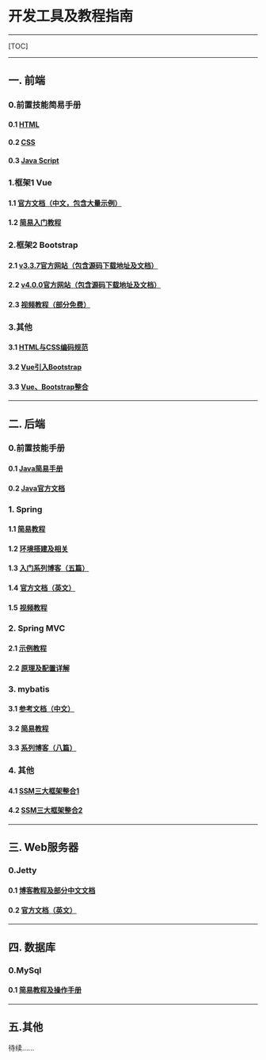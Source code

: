 ﻿
# 开发工具及教程指南


----------
[TOC]


----------
## 一. 前端

### 0.前置技能简易手册
#### 0.1 [HTML][1]
#### 0.2 [CSS][2]
#### 0.3 [Java Script][3]

### 1.框架1 Vue
#### 1.1 [官方文档（中文，包含大量示例）][4]
#### 1.2 [简易入门教程][5]


### 2.框架2 Bootstrap
#### 2.1 [v3.3.7官方网站（包含源码下载地址及文档）][6]
#### 2.2 [v4.0.0官方网站（包含源码下载地址及文档）][7]
#### 2.3 [视频教程（部分免费）][8]

### 3.其他
#### 3.1 [HTML与CSS编码规范][9]
#### 3.2 [Vue引入Bootstrap][10]
#### 3.3 [Vue、Bootstrap整合][11]


----------


## 二. 后端
### 0.前置技能手册
#### 0.1 [Java简易手册][12]
#### 0.2 [Java官方文档][13]

### 1. Spring
#### 1.1 [简易教程][14]
#### 1.2 [环境搭建及相关][15]
#### 1.3 [入门系列博客（五篇）][16]
#### 1.4 [官方文档（英文）][17]
#### 1.5 [视频教程][18]

### 2. Spring MVC
#### 2.1 [示例教程][19]
#### 2.2 [原理及配置详解][20]

### 3. mybatis
#### 3.1 [参考文档（中文）][21]
#### 3.2 [简易教程][22]
#### 3.3 [系列博客（八篇）][23]

### 4. 其他
#### 4.1 [SSM三大框架整合1][24]
#### 4.2 [SSM三大框架整合2][25]
----------


## 三. Web服务器
### 0.Jetty
#### 0.1 [博客教程及部分中文文档][26]
####  0.2 [官方文档（英文）][27]


----------


## 四. 数据库
### 0.MySql
#### 0.1 [简易教程及操作手册][28]


----------


## 五.其他
待续......

  [1]: http://www.runoob.com/html/html-tutorial.html
  [2]: http://www.runoob.com/css/css-tutorial.html
  [3]: http://www.runoob.com/js/js-tutorial.html
  [4]: https://cn.vuejs.org/v2/guide/installation.html
  [5]: http://www.runoob.com/vue2/vue-tutorial.html
  [6]: https://v3.bootcss.com/getting-started/#download
  [7]: https://v4.bootcss.com/
  [8]: https://search.jikexueyuan.com/course/?q=bootstrap
  [9]: https://codeguide.bootcss.com/#css-nesting
  [10]: https://blog.csdn.net/wild46cat/article/details/77662555
  [11]: https://www.cnblogs.com/vikings-blog/p/7098038.html
  [12]: http://www.runoob.com/java/java-tutorial.html
  [13]: https://docs.oracle.com/en/java/
  [14]: https://www.w3cschool.cn/wkspring/pesy1icl.html
  [15]: https://blog.csdn.net/cflys/article/details/70598903
  [16]: https://blog.csdn.net/zxiang248/article/details/51785377
  [17]: https://docs.spring.io/spring/docs/current/spring-framework-reference/
  [18]: https://study.163.com/course/introduction.htm?courseId=215006#/courseDetail?tab=1
  [19]: https://www.yiibai.com/spring_mvc/
  [20]: https://blog.csdn.net/jianyuerensheng/article/details/51258942
  [21]: http://www.mybatis.org/mybatis-3/zh/index.html
  [22]: https://www.w3cschool.cn/mybatis/
  [23]: https://www.cnblogs.com/xdp-gacl/category/655890.html
  [24]: https://blog.csdn.net/gebitan505/article/details/44455235
  [25]: https://blog.csdn.net/qq598535550/article/details/51703190
  [26]: https://www.cnblogs.com/yiwangzhibujian/category/876335.html
  [27]: http://www.eclipse.org/jetty/documentation/
  [28]: http://www.runoob.com/mysql/mysql-tutorial.html
